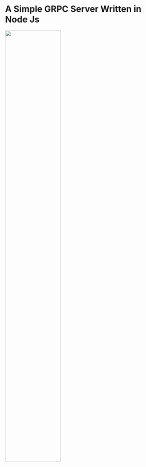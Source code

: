 # A Simple GRPC Server Written in Node Js

<img src ="https://images.ctfassets.net/23aumh6u8s0i/1hbJikvBOrzWM1JEDEs2PF/313f1ca44465ee70fd69e088f429163f/grpc-logo" width="60%">
